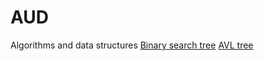 # AUD
Algorithms and data structures
[Binary search tree](https://github.com/Blueswing/AUD/blob/master/src/data_structure/tree/BinarySearchTree.java)
[AVL tree](https://github.com/Blueswing/AUD/blob/master/src/data_structure/tree/AVLTree.java)
